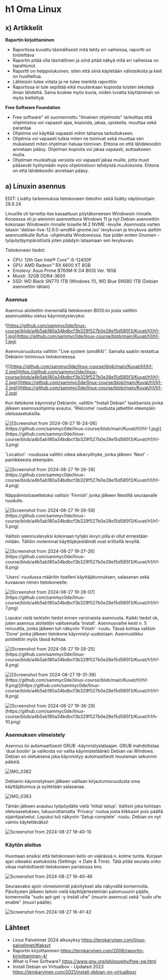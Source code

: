# h1 Oma Linux

## **x) Artikkelit**

**Raportin kirjoittaminen**
- Raportissa kuvattu täsmällisesti mitä tehty eri vaiheissa, raportti on toistettava
- Raportin pitää olla täsmällinen ja siinä pitää näkyä mitä eri vaiheissa on tapahtunut.
- Raportti on helppolukuinen, siten että siinä käytetään väliotsikoita ja kieli on huoliteltua.
- Lähteisiin tulee viitata ja ne tulee merkitä raporttiin
- Raportissa ei tule sepittää eikä muutenkaan kopioida toisten tekstejä ilman lähdettä. Sama koskee myös kuvia, niiden luvatta käyttäminen on myös kiellettyä.

**Free Software Foundation**

- Free software" eli suomennettu "ilmainen ohjelmisto" tarkoittaa että ohjelmistoa voi vapaasti ajaa, kopioida, jakaa, opiskella, muuttaa sekä parantaa
- Ohjelmia voi käyttää vapaasti mihin tahansa tarkoitukseen.
- Ohjelmia voi vapaasti tutkia miten ne toimivat sekä muuttaa sen mukaisesti miten ohjelman haluaa toimivan. Ehtona on että lähdekoodiin annetaan pääsy. Ohjelman kopioita voi jakaa vapaasti, auttaakseen muita.
- Ohjelman muokattuja versiota voi vapaasti jakaa muille, jotta muut pääsevät hyötymään myös ohjelmistoon tehdyistä muutoksista. Ehtona on että lähdekoodin annetaan pääsy.

## **a) Linuxin asennus**

EDIT: Lisätty tarkennuksia tietokoneen tietoihin sekä lisätty näytönohjain 28.8.24

Linuxille oli tarvetta itse kasaattuun pöytäkoneesen Windowsin rinnalle. Koneessa oli jo aiemmin asennettuna Windows 11 ja nyt Debian asennettiin kokonaan Windowsin rinnalle toiselle M.2 NVME -levylle. Asennusta varten latasin 'debian-live-12.6.0-amd64-gnome.iso' levykuvan ja levykuva ajettiin asennustikulle Rufus -ohjelmalla Windowsissa. Itse pidän eniten Gnomen -työpöytäympäristöstä joten päädyin lataamaan sen levykuvan. 

Tietokoneen tiedot:

- CPU: 12th Gen Intel® Core™ i5-12400F 
- GPU: AMD Radeon™ RX 6600 XT 8GB
- Emolevy: Asus Prime B760M-K D4 BIOS Ver. 1658
- Muisti: 32GB DDR4-3600
- SSD: WD Black SN770 1TB (Windows 11), WD Blue SN580 1TB (Debian asennettiin tähän)

### Asennus

Asennus aloitettiin menemällä tietokoneen BIOS:iin josta valittiin asennustikku oletus käynnistyslevyksi. 

![https://github.com/sammyc0de/linux-course/blob/a4b5ab180a34bdbcf3b329f527b0e28e15d585f3/Kuvat/h1/h1-1.jpg](https://github.com/sammyc0de/linux-course/blob/main/Kuvat/h1/h1-1.jpg)

Asennusruudusta valittiin "Live system (amd64)". Samalla saatiin testattua  Debianin toimivuus tietokoneessa.

![[[https://github.com/sammyc0de/linux-course/blob/main/Kuvat/h1/h1-2.jpg](https://github.com/sammyc0de/linux-course/blob/a4b5ab180a34bdbcf3b329f527b0e28e15d585f3/Kuvat/h1/h1-2.jpg)](https://github.com/sammyc0de/linux-course/blob/main/Kuvat/h1/h1-2.jpg)](https://github.com/sammyc0de/linux-course/blob/main/Kuvat/h1/h1-2.jpg)

Kun tietokone käynnistyi Debianiin, valittiin "Install Debian" taskbarista jonka jälkeen asennusohjelma avautui. 'Welcome' ruudusta jatkettiin eteenpäin oletusasetuksilla.

![[[[![Screenshot from 2024-08-27 16-24-06](https://github.com/user-attachments/assets/29359230-e96f-41f4-b5c1-4890bdb34fdb)](https://github.com/sammyc0de/linux-course/blob/main/Kuvat/h1/h1-3.png)](https://github.com/sammyc0de/linux-course/blob/main/Kuvat/h1/h1-1.jpg)](https://github.com/sammyc0de/linux-course/blob/a4b5ab180a34bdbcf3b329f527b0e28e15d585f3/Kuvat/h1/h1-3.png)](https://github.com/sammyc0de/linux-course/blob/main/Kuvat/h1/h1-3.png)

'Location' -ruudussa valittin oikea aikavyöhyke, jonka jälkeen 'Next' -painikkeesta eteenpäin.

![[[![Screenshot from 2024-08-27 19-26-38](https://github.com/user-attachments/assets/44d4071d-f8aa-4642-88ec-6970b65f6a13)](https://github.com/sammyc0de/linux-course/blob/main/Kuvat/h1/h1-4.png?raw=true)](https://github.com/sammyc0de/linux-course/blob/a4b5ab180a34bdbcf3b329f527b0e28e15d585f3/Kuvat/h1/h1-4.png)](https://github.com/sammyc0de/linux-course/blob/main/Kuvat/h1/h1-4.png)

Näppäimistöasetteluksi valitsin 'Finnish' jonka jälkeen Nextillä seuraavalle ruudulle.

![[[![Screenshot from 2024-08-27 19-26-59](https://github.com/user-attachments/assets/6779f743-efb7-4100-9de2-12bce646e893)](https://github.com/sammyc0de/linux-course/blob/main/Kuvat/h1/h1-5.png)](https://github.com/sammyc0de/linux-course/blob/a4b5ab180a34bdbcf3b329f527b0e28e15d585f3/Kuvat/h1/h1-5.png)](https://github.com/sammyc0de/linux-course/blob/main/Kuvat/h1/h1-5.png)

Valitsin asennuslevyksi kokonaan tyhjän levyn jolla ei ollut ennestään mitään. Tällöin molemmat käyttöjärjestälmät ovat erillisillä levyillä.

![[[![Screenshot from 2024-08-27 19-27-26](https://github.com/user-attachments/assets/51463b43-8706-42da-b8f9-285367c512b5)](https://github.com/sammyc0de/linux-course/blob/main/Kuvat/h1/h1-6.png)](https://github.com/sammyc0de/linux-course/blob/a4b5ab180a34bdbcf3b329f527b0e28e15d585f3/Kuvat/h1/h1-6.png)](https://github.com/sammyc0de/linux-course/blob/main/Kuvat/h1/h1-6.png)

'Users'-ruudussa määritin itselleni käyttäjätunnuksen, salasanan sekä kuvaavan nimen tietokoneelle.

![[[![Screenshot from 2024-08-27 19-28-07](https://github.com/user-attachments/assets/5191ac0b-9664-49a1-816d-c541dc150fc8)](https://github.com/sammyc0de/linux-course/blob/main/Kuvat/h1/h1-7.png)](https://github.com/sammyc0de/linux-course/blob/a4b5ab180a34bdbcf3b329f527b0e28e15d585f3/Kuvat/h1/h1-7.png)](https://github.com/sammyc0de/linux-course/blob/main/Kuvat/h1/h1-7.png)

Lopuksi vielä tarkistin tiedot ennen varsinaista asennusta. Kaikki tiedot ok, joten asennus aloitettiin valitsemalla 'Install'. Asennusvaihe kesti n. 5 minuuttia, jonka jälkeen tuli näkyviin 'Finish' -ruutu. Tässä kohtaa valitsin 'Done' jonka jälkeen tietokone käynnistyi uudestaan. Asennustikku poistettiin myös tässä kohtaa. 

![[[![Screenshot from 2024-08-27 19-28-25](https://github.com/user-attachments/assets/7537e7e6-3a41-442c-b778-18a6ff8bc22b)](https://github.com/sammyc0de/linux-course/blob/main/Kuvat/h1/h1-8.png)](https://github.com/sammyc0de/linux-course/blob/a4b5ab180a34bdbcf3b329f527b0e28e15d585f3/Kuvat/h1/h1-8.png)](https://github.com/sammyc0de/linux-course/blob/main/Kuvat/h1/h1-8.png)

![[[[![Screenshot from 2024-08-27 19-31-38](https://github.com/user-attachments/assets/bfcf3aa6-7d8f-4459-872d-f397f7b429b2)](https://github.com/sammyc0de/linux-course/blob/main/Kuvat/h1/h1-8.png)](https://github.com/sammyc0de/linux-course/blob/main/Kuvat/h1/h1-9.png)](https://github.com/sammyc0de/linux-course/blob/a4b5ab180a34bdbcf3b329f527b0e28e15d585f3/Kuvat/h1/h1-9.png)](https://github.com/sammyc0de/linux-course/blob/main/Kuvat/h1/h1-9.png)

![[[![Screenshot from 2024-08-27 19-36-29](https://github.com/user-attachments/assets/626faa94-32f7-4216-ac30-fa9aa6d8bdb9)](https://github.com/sammyc0de/linux-course/blob/main/Kuvat/h1/h-10.png)](https://github.com/sammyc0de/linux-course/blob/a4b5ab180a34bdbcf3b329f527b0e28e15d585f3/Kuvat/h1/h-10.png)](https://github.com/sammyc0de/linux-course/blob/main/Kuvat/h1/h-10.png)

### Asennuksen viimeistely

Asennus loi automaattisesti GRUB -käynnistyslataajan. GRUB mahdollistaa 'dual bootin' ja valikosta voi valita käynnistetäänkö Debian vai Windows. Debian on oletuksena joka käynnistyy automaattiesti muutaman sekunnin päästä.

![[![IMG_0382](https://github.com/user-attachments/assets/44182ff2-79c5-4dbc-a49e-9195a678658b)](https://github.com/sammyc0de/linux-course/blob/main/Kuvat/h1/h-11.jpg)](https://github.com/sammyc0de/linux-course/blob/main/Kuvat/h1/h-11.jpg)

Debianin käynnistyksen jälkeen valitaan kirjautumisruudusta oma käyttäjätunnus ja syötetään salasanaa.

![[![IMG_0383](https://github.com/user-attachments/assets/9fa4d68c-b1cd-444f-8612-2896514d036d)](https://github.com/sammyc0de/linux-course/blob/main/Kuvat/h1/h-12.jpg)](https://github.com/sammyc0de/linux-course/blob/main/Kuvat/h1/h-12.jpg)

Tämän jälkeen avautuu työpöydälle vielä 'Initial setup'. Valitsin joka kohtaan oletusasetuksen, lukuunottamatta 'Privacy' ruutua josta klikkasin pois päältä sijaintipalvelut. Lopuksi tuli näkyviin 'Setup complete' -ruutu. Debian on nyt valmis käytettäväksi!

![![![[![Screenshot from 2024-08-27 19-40-10](https://github.com/user-attachments/assets/e4dbc016-a176-4faf-8679-77e6b5df5da1)](https://github.com/sammyc0de/linux-course/blob/main/Kuvat/h1/h-13.png)](https://github.com/sammyc0de/linux-course/blob/main/Kuvat/h1/h-13.png)](https://github.com/sammyc0de/linux-course/blob/main/Kuvat/h1/h-14.png)](https://github.com/sammyc0de/linux-course/blob/main/Kuvat/h1/h-13.png)

### Käytön aloitus

Huomaan ensiksi että tietokoneen kello on väärässä n. kolme tuntia. Korjaan ajan oikeaksi asetuksista (Settings -> Date & Time). Tätä pitää seurata onko vikaa mahdollisesti tietokoneen paristossa tms. 

![![[![Screenshot from 2024-08-27 16-40-46](https://github.com/user-attachments/assets/5fcb4eb6-82c7-42a6-a556-2ad8a61d22a6)](https://github.com/sammyc0de/linux-course/blob/main/Kuvat/h1/h-14.png)](https://github.com/sammyc0de/linux-course/blob/main/Kuvat/h1/h-15.png)](https://github.com/sammyc0de/linux-course/blob/main/Kuvat/h1/h-14.png)

Seuraavaksi ajoin viimeisimmät päivitykset alla näkyvällä komennolla. Päivitysten jälkeen laitoin vielä käyttöjärtestelmän palomuuurin päälle, komennoilla "sudo apt-get -y install ufw" (muurin asennus) sekä "sudo ufw enable" (muuri päälle).

![[![Screenshot from 2024-08-27 16-41-42](https://github.com/user-attachments/assets/b7d07222-bf85-4fbb-bae7-411caf3f4408)](https://github.com/sammyc0de/linux-course/blob/main/Kuvat/h1/h-15.png)](https://github.com/sammyc0de/linux-course/blob/main/Kuvat/h1/h-15.png)

## Lähteet

- Linux Palvelimet 2024 alkusyksy https://terokarvinen.com/linux-palvelimet/#laksyt
- Raportin kirjoittaminen https://terokarvinen.com/2006/raportin-kirjoittaminen-4/
- What is Free Software? https://www.gnu.org/philosophy/free-sw.html
- Install Debian on Virtualbox - Updated 2023 https://terokarvinen.com/2021/install-debian-on-virtualbox/